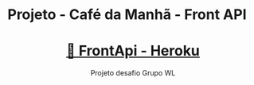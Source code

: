 # Projeto - Café da Manhã - Front API

<h1 align="center">
    <a href="https://cafemanhafront-api.herokuapp.com/#/">🔗 FrontApi - Heroku</a>
</h1>
<p align="center">Projeto desafio Grupo WL</p>
